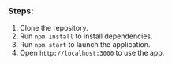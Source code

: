 ### Steps:

1. Clone the repository.
2. Run `npm install` to install dependencies.
3. Run `npm start` to launch the application.
4. Open `http://localhost:3000` to use the app.
